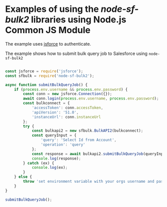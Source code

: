 # Examples of using the *node-sf-bulk2* libraries using Node.js Common JS Module

The example uses [jsforce](https://jsforce.github.io/) to authenticate.

The example shows how to submit bulk query job to Salesforce using `node-sf-bulk2`

```javascript

const jsforce = require('jsforce');
const sfbulk = require('node-sf-bulk2');

async function submitBulkQueryJob() {
    if (process.env.username && process.env.password) {
        const conn = new jsforce.Connection({});
        await conn.login(process.env.username, process.env.password);
        const bulkconnect = {
            'accessToken': conn.accessToken,
            'apiVersion': '51.0',
            'instanceUrl': conn.instanceUrl
        };
        try {
            const bulkapi2 = new sfbulk.BulkAPI2(bulkconnect);
            const queryInput = {
                'query': 'Select Id from Account',
                'operation': 'query'
            };
            const response = await bulkapi2.submitBulkQueryJob(queryInput);
            console.log(response);
        } catch (ex) {
            console.log(ex);
        }
    } else {
        throw 'set environment variable with your orgs username and password'
    }
}

submitBulkQueryJob();
```